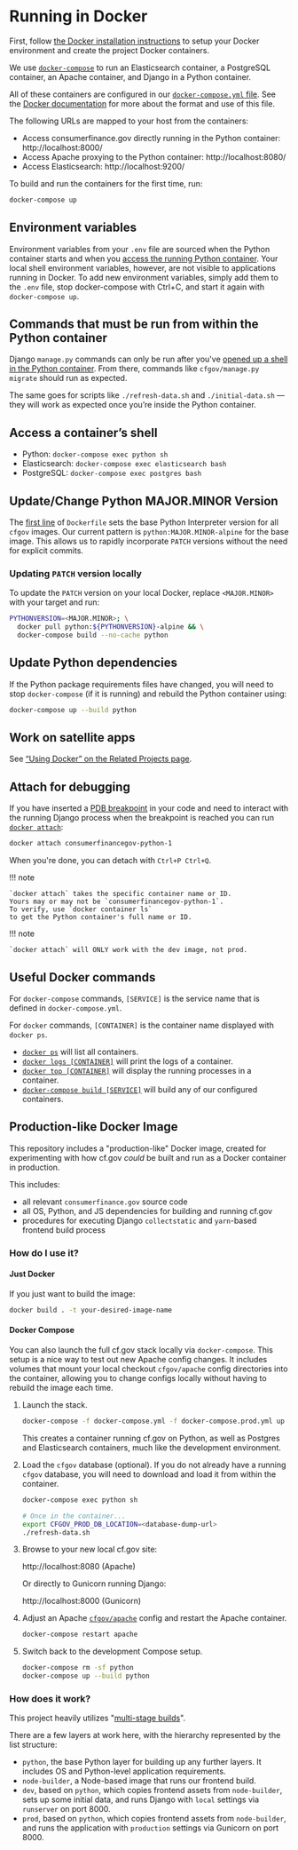 # Running in Docker

First, follow
[the Docker installation instructions](installation.md#docker-based-installation)
to setup your Docker environment and create the project Docker containers.

We use [`docker-compose`](https://docs.docker.com/compose/reference/overview/)
to run an Elasticsearch container, a PostgreSQL container, an Apache container,
and Django in a Python container.

All of these containers are configured in our
[`docker-compose.yml` file](https://github.com/cfpb/consumerfinance.gov/blob/main/docker-compose.yml).
See the [Docker documentation](https://docs.docker.com/compose/compose-file/)
for more about the format and use of this file.

The following URLs are mapped to your host from the containers:

- Access consumerfinance.gov directly running in the Python container: http://localhost:8000/
- Access Apache proxying to the Python container: http://localhost:8080/
- Access Elasticsearch: http://localhost:9200/

To build and run the containers for the first time, run:

```bash
docker-compose up
```

## Environment variables

Environment variables from your `.env` file are sourced
when the Python container starts
and when you [access the running Python container](#access-a-containers-shell).
Your local shell environment variables, however,
are not visible to applications running in Docker.
To add new environment variables, simply add them to the `.env` file,
stop docker-compose with Ctrl+C,
and start it again with `docker-compose up`.

## Commands that must be run from within the Python container

Django `manage.py` commands can only be run after you've
[opened up a shell in the Python container](#access-a-containers-shell).
From there, commands like `cfgov/manage.py migrate` should run as expected.

The same goes for scripts like `./refresh-data.sh` and `./initial-data.sh` —
they will work as expected once you’re inside the Python container.

## Access a container’s shell

- Python: `docker-compose exec python sh`
- Elasticsearch: `docker-compose exec elasticsearch bash`
- PostgreSQL: `docker-compose exec postgres bash`

## Update/Change Python MAJOR.MINOR Version

The [first line](https://github.com/cfpb/consumerfinance.gov/tree/main/Dockerfile)
of `Dockerfile` sets the base Python Interpreter version for all `cfgov`
images. Our current pattern is `python:MAJOR.MINOR-alpine` for the base image.
This allows us to rapidly incorporate `PATCH` versions without the need
for explicit commits.

### Updating `PATCH` version locally

To update the `PATCH` version on your local Docker, replace `<MAJOR.MINOR>`
with your target and run:

```bash
PYTHONVERSION=<MAJOR.MINOR>; \
  docker pull python:${PYTHONVERSION}-alpine && \
  docker-compose build --no-cache python
```

## Update Python dependencies

If the Python package requirements files have changed,
you will need to stop `docker-compose` (if it is running)
and rebuild the Python container using:

```bash
docker-compose up --build python
```

## Work on satellite apps

See [“Using Docker” on the Related Projects page](related-projects.md#using-docker).

## Attach for debugging

If you have inserted a [PDB breakpoint](https://docs.python.org/3/library/pdb.html) in your code
and need to interact with the running Django process when the breakpoint is reached
you can run [`docker attach`](https://docs.docker.com/engine/reference/commandline/attach/):

```bash
docker attach consumerfinancegov-python-1
```

When you're done, you can detach with `Ctrl+P Ctrl+Q`.

!!! note

    `docker attach` takes the specific container name or ID.
    Yours may or may not be `consumerfinancegov-python-1`.
    To verify, use `docker container ls`
    to get the Python container's full name or ID.

!!! note

    `docker attach` will ONLY work with the dev image, not prod.

## Useful Docker commands

For `docker-compose` commands,
`[SERVICE]` is the service name that is defined in `docker-compose.yml`.

For `docker` commands, `[CONTAINER]` is the container name displayed with `docker ps`.

- [`docker ps`](https://docs.docker.com/engine/reference/commandline/ps/)
  will list all containers.
- [`docker logs [CONTAINER]`](https://docs.docker.com/engine/reference/commandline/logs/)
  will print the logs of a container.
- [`docker top [CONTAINER]`](https://docs.docker.com/engine/reference/commandline/top/)
  will display the running processes in a container.
- [`docker-compose build [SERVICE]`](https://docs.docker.com/compose/reference/build/)
  will build any of our configured containers.

## Production-like Docker Image

This repository includes a "production-like" Docker image, created for
experimenting with how cf.gov _could_ be built and run as a Docker
container in production.

This includes:

- all relevant `consumerfinance.gov` source code
- all OS, Python, and JS dependencies for building and running cf.gov
- procedures for executing Django `collectstatic` and `yarn`-based frontend build process

### How do I use it?

#### Just Docker

If you just want to build the image:

```bash
docker build . -t your-desired-image-name
```

#### Docker Compose

You can also launch the full cf.gov stack locally via `docker-compose`. This setup is
a nice way to test out new Apache config changes. It includes volumes that mount your
local checkout `cfgov/apache` config directories into the container, allowing you to
change configs locally without having to rebuild the image each time.

1. Launch the stack.

   ```bash
   docker-compose -f docker-compose.yml -f docker-compose.prod.yml up --build
   ```

   This creates a container running cf.gov on Python, as well as
   Postgres and Elasticsearch containers, much like the development environment.

1. Load the `cfgov` database (optional). If you do not already have a running
   `cfgov` database, you will need to download and load it from within the container.

   ```bash
   docker-compose exec python sh

   # Once in the container...
   export CFGOV_PROD_DB_LOCATION=<database-dump-url>
   ./refresh-data.sh
   ```

1. Browse to your new local cf.gov site:

   http://localhost:8080 (Apache)

   Or directly to Gunicorn running Django:

   http://localhost:8000 (Gunicorn)

1. Adjust an Apache [`cfgov/apache`](https://github.com/cfpb/consumerfinance.gov/tree/main/cfgov/apache)
   config and restart the Apache container.

   ```bash
   docker-compose restart apache
   ```

1. Switch back to the development Compose setup.

   ```bash
   docker-compose rm -sf python
   docker-compose up --build python
   ```

### How does it work?

This project heavily utilizes
"[multi-stage builds](https://docs.docker.com/develop/develop-images/multistage-build/)".

There are a few layers at work here, with the hierarchy represented by the list structure:

- `python`, the base Python layer for building up any further layers.
  It includes OS and Python-level application requirements.
- `node-builder`, a Node-based image that runs our frontend build.
- `dev`, based on `python`, which copies frontend assets from `node-builder`,
  sets up some initial data, and runs Django with `local` settings via
  `runserver` on port 8000.
- `prod`, based on `python`, which copies frontend assets from `node-builder`,
  and runs the application with `production` settings via Gunicorn on
  port 8000.
